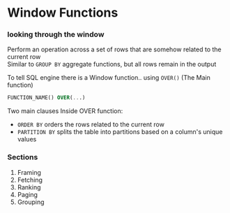 # Window Functions
### looking through the window
Perform an operation across a set of rows that are somehow related to the current row  
Similar to `GROUP BY` aggregate functions, but all rows remain in the output

To tell SQL engine there is a Window function.. using `OVER()` (The Main function)
```sql 
FUNCTION_NAME() OVER(...)
```

Two main clauses Inside OVER function:
- `ORDER BY` orders the rows related to the current row
- `PARTITION BY` splits the table into partitions based on a column's unique values 

### Sections
1. Framing
2. Fetching
3. Ranking
4. Paging
5. Grouping


